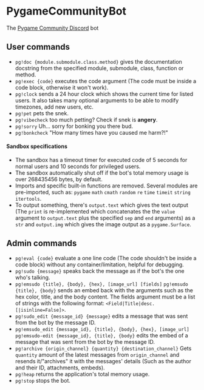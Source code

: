 # PygameCommunityBot
The [Pygame Community Discord](https://discord.gg/kD2Qq9tbKm) bot

## User commands
- `pg!doc {module.submodule.class.method}` gives the documentation docstring from the specified module, submodule, class, function or method.
- `pg!exec {code}` executes the code argument (The code must be inside a code block, otherwise it won't work).
- `pg!clock` sends a 24 hour clock which shows the current time for listed users. It also takes 
many optional arguments to be able to modify timezones, add new users, etc.
- `pg!pet` pets the snek.
- `pg!vibecheck` too much petting? Check if snek is **angery**.
- `pg!sorry` Uh... sorry for bonking you there bud.
- `pg!bonkcheck` "How many times have you caused me harm?!"

#### Sandbox specifications
- The sandbox has a timeout timer for executed code of 5 seconds for normal users and 10 seconds for privileged users.
- The sandbox automatically shut off if the bot's total memory usage is over 268435456 bytes, by default.
- Imports and specific built-in functions are removed. Several modules are pre-imported, such as: `pygame` `math` `cmath` `random` `re` `time` `timeit` `string` `itertools`.
- To output something, there's `output.text` which gives the text output (The `print` is re-implemented which concatenates the the `value` argument to `output.text` plus the specified `sep` and `end` arguments) as a `str` and `output.img` which gives the image output as a `pygame.Surface`.

## Admin commands
- `pg!eval {code}` evaluate a one line code (The code shouldn't be inside a code block) without any container/limitation, helpful for debugging.
- `pg!sudo {message}` speaks back the message as if the bot's the one who's talking.
- `pg!emsudo {title}, {body}, {hex}, [image_url] [fields]` `pg!emsudo {title}, {body}` sends an embed back with the arguments such as the hex color, title, and the body content. The fields argument must be a list of strings with the following format: `<Field|Title|desc.[|isinline=False]>`.
- `pg!sudo_edit {message_id} {message}` edits a message that was sent from the bot by the message ID.
- `pg!emsudo_edit {message_id}, {title}, {body}, {hex}, [image_url]` `pg!emsudo-edit {message_id}, {title}, {body}` edits the embed of a message that was sent from the bot by the message ID.
- `pg!archive {origin_channel} {quantity} {destination_channel}` Gets `quantity` amount of the latest messages from `origin_channel` and resends it/"archives" it with the messages' details (Such as the author and their ID, attachments, embeds).
- `pg!heap` returns the application's total memory usage.
- `pg!stop` stops the bot.
